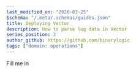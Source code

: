 ```yaml
---
last_modified_on: "2020-03-25"
$schema: "/.meta/.schemas/guides.json"
title: Deploying Vector
description: How to parse log data in Vector
series_position: 3
author_github: https://github.com/binarylogic
tags: ["domain: operations"]
---
```


Fill me in




